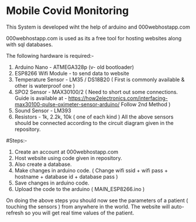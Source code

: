 # Mobile Covid Monitoring

This System is developed wiht the help of arduino and 000webhostapp.com 


000webhostapp.com is used as its a free tool for hosting websites along with sql databases. 

The following hardware is required:-
1. Arduino Nano - ATMEGA328p (v- old bootloader)
2. ESP8266 Wifi Module - to send data to website
3. Temperature Sensor - LM35 / DS18B20 ( First is commonly available & other is waterproof one )
4. SPO2 Sensor - MAX30100/2 ( Need to short out some connections. Guide is available at - https://how2electronics.com/interfacing-max30100-pulse-oximeter-sensor-arduino/ Follow 2nd Method )
5. Sound Sensor - LM393
6. Resistors - 1k, 2.2k, 10k ( one of each kind )
All the above sensors should be connected according to the circuit diagram given in the repository.

#Steps:-
1. Create an account at 000webhostapp.com
2. Host website using code given in repository.
3. Also create a database.
4. Make changes in arduino code. ( Change wifi ssid + wifi pass + hostname + database id + database pass )
5. Save changes in arduino code.
6. Upload the code to the arduino ( MAIN_ESP8266.ino )

On doing the above steps you should now see the parameters of a patient ( touching the sensors ) from anywhere in the world.
The website will auto-refresh so you will get real time values of the patient.
